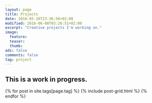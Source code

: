 ```yaml
---
layout: page
title: Projects
date: 2016-05-26T23:36:58+02:00
modified: 2016-06-08T03:26:51+02:00
excerpt: "Creative projects I'm working on."
image:
  feature: 
  teaser:
  thumb:
ads: false
comments: false
tag: project
---
```


## This is a work in progress.

<div class="tiles">
{% for post in site.tags[page.tag] %}
  {% include post-grid.html %}
{% endfor %}
</div>